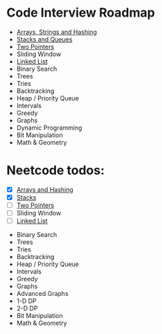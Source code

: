 # Code Interview Roadmap

- [Arrays, Strings and Hashing](./ArraysStringsHashing.md)
- [Stacks and Queues](./StackQueue.md)
- [Two Pointers](./TwoPointers.md)
- Sliding Window
- [Linked List](./LinkedList.md)
- Binary Search
- Trees
- Tries
- Backtracking
- Heap / Priority Queue
- Intervals
- Greedy
- Graphs
- Dynamic Programming
- Bit Manipulation
- Math & Geometry

# Neetcode todos:

- [x] [Arrays and Hashing](./ArraysStringsHashing.md)
- [x] [Stacks](./StackQueue.md)
- [ ] [Two Pointers](./TwoPointers.md)
- [ ] Sliding Window
- [ ] [Linked List](./LinkedList.md)
- Binary Search
- Trees
- Tries
- Backtracking
- Heap / Priority Queue
- Intervals
- Greedy
- Graphs
- Advanced Graphs
- 1-D DP
- 2-D DP
- Bit Manipulation
- Math & Geometry